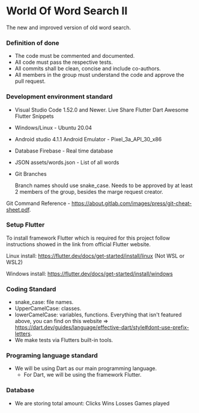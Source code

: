 # World Of Word Search II
The new and improved version of old word search.

### Definition of done
- The code must be commented and documented.
- All code must pass the respective tests.
- All commits shall be clean, concise and include co-authors.
- All members in the group must understand the code and approve the pull request.


### Development environment standard
- Visual Studio Code 1.52.0 and Newer.
      Live Share
      Flutter
      Dart
      Awesome Flutter Snippets
      
- Windows/Linux - Ubuntu 20.04
- Android studio 4.1.1
      Android Emulator - Pixel_3a_API_30_x86
      
- Database
      Firebase - Real time database
      
- JSON
      assets/words.json - List of all words
      
- Git Branches

    Branch names should use snake_case.
    Needs to be approved by at least 2 members of the group, besides the marge request creator.

Git Command Reference - https://about.gitlab.com/images/press/git-cheat-sheet.pdf.


### Setup Flutter
To install framework Flutter which is required for this project follow instructions showed in the link from official Flutter website.

Linux install: https://flutter.dev/docs/get-started/install/linux (Not WSL or WSL2)

Windows install: https://flutter.dev/docs/get-started/install/windows


### Coding Standard
- snake_case: file names.
- UpperCamelCase: classes.
- lowerCamelCase: variables, functions.
Everything that isn't featured above, you can find on this website => https://dart.dev/guides/language/effective-dart/style#dont-use-prefix-letters.
- We make tests via Flutters built-in tools.


### Programing language standard
- We will be using Dart as our main programming language.
  - For Dart, we will be using the framework Flutter.
  
 
### Database
- We are storing total amount:
      Clicks
      Wins
      Losses
      Games played



